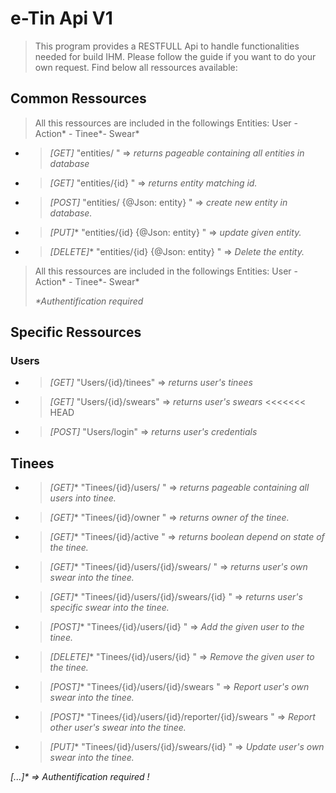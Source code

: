 # e-Tin Api V1

> This program provides a RESTFULL Api to handle functionalities needed for build IHM.
> Please follow the guide if you want to do your own request.
> Find below all ressources available:

## Common Ressources

> All this  ressources are included in the followings Entities: User -  Action* - Tinee*- Swear*

* > *[GET]*  "entities/ "  => _returns pageable containing all entities  in database_
* > *[GET]*  "entities/{id} "  => _returns  entity matching id._
* > *[POST]*  "entities/ {@Json: entity} "  => _create new entity in database._
* > *[PUT]**  "entities/{id} {@Json: entity} "  => _update given entity._
* > *[DELETE]**  "entities/{id} {@Json: entity} "  => _Delete the  entity._

> All this  ressources are included in the followings Entities: User -  Action* - Tinee*- Swear*
>
> _*Authentification required_

## Specific Ressources

### Users

* > *[GET]*  "Users/{id}/tinees"  => _returns user's tinees_
* > *[GET]*  "Users/{id}/swears"  => _returns user's swears_
<<<<<<< HEAD
* > *[POST]*  "Users/login"  => _returns  user's credentials_

## Tinees

* > *[GET]**  "Tinees/{id}/users/ "  => _returns pageable containing all  users into tinee._

* > *[GET]**  "Tinees/{id}/owner "  => _returns  owner of the tinee._

* > *[GET]**  "Tinees/{id}/active "  => _returns  boolean  depend on  state of the tinee._

* > *[GET]**  "Tinees/{id}/users/{id}/swears/ "  => _returns user's *own* swear into the tinee._

* > *[GET]**  "Tinees/{id}/users/{id}/swears/{id} "  => _returns user's specific swear into the tinee._

* > *[POST]**  "Tinees/{id}/users/{id} "  => _Add the given  user to the tinee._

* > *[DELETE]**  "Tinees/{id}/users/{id} "  => _Remove the given  user to the tinee._

* > *[POST]**  "Tinees/{id}/users/{id}/swears "  => _Report user's *own* swear into the tinee._

* > *[POST]**  "Tinees/{id}/users/{id}/reporter/{id}/swears "  => _Report *other* user's swear into the tinee._

* > *[PUT]**  "Tinees/{id}/users/{id}/swears/{id} "  => _Update user's *own* swear into the tinee._

_[...]* => Authentification required !_
